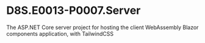 # D8S.E0013-P0007.Server
The ASP.NET Core server project for hosting the client WebAssembly Blazor components application, with TailwindCSS


